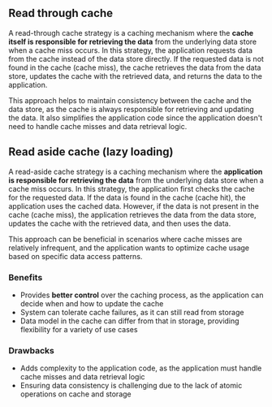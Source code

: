 ## Read through cache

A read-through cache strategy is a caching mechanism where the **cache itself is responsible for retrieving the data** from the underlying data store when a cache miss occurs. In this strategy, the application requests data from the cache instead of the data store directly. If the requested data is not found in the cache (cache miss), the cache retrieves the data from the data store, updates the cache with the retrieved data, and returns the data to the application.

This approach helps to maintain consistency between the cache and the data store, as the cache is always responsible for retrieving and updating the data. It also simplifies the application code since the application doesn't need to handle cache misses and data retrieval logic.

## Read aside cache (lazy loading)

A read-aside cache strategy is a caching mechanism where the **application is responsible for retrieving the data** from the underlying data store when a cache miss occurs. In this strategy, the application first checks the cache for the requested data. If the data is found in the cache (cache hit), the application uses the cached data. However, if the data is not present in the cache (cache miss), the application retrieves the data from the data store, updates the cache with the retrieved data, and then uses the data.

This approach can be beneficial in scenarios where cache misses are relatively infrequent, and the application wants to optimize cache usage based on specific data access patterns.

### Benefits

- Provides **better control** over the caching process, as the application can decide when and how to update the cache
- System can tolerate cache failures, as it can still read from storage
- Data model in the cache can differ from that in storage, providing flexibility for a variety of use cases

### Drawbacks

- Adds complexity to the application code, as the application must handle cache misses and data retrieval logic
- Ensuring data consistency is challenging due to the lack of atomic operations on cache and storage
